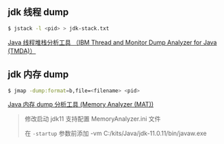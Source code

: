 ## jdk 线程 dump

```bash
$ jstack -l <pid> > jdk-stack.txt
```

[Java 线程堆栈分析工具 （IBM Thread and Monitor Dump Analyzer for Java (TMDA)）](https://www.ibm.com/support/pages/ibm-thread-and-monitor-dump-analyzer-java-tmda)

## jdk 内存 dump

```bash
$ jmap -dump:format=b,file=<filename> <pid>
```

[Java 内存 dump 分析工具 (Memory Analyzer (MAT))](https://www.eclipse.org/mat/)

> 修改启动 jdk11 支持配置 MemoryAnalyzer.ini 文件
>
> 在 `-startup` 参数前添加
> -vm
> C:/kits/Java/jdk-11.0.11/bin/javaw.exe

